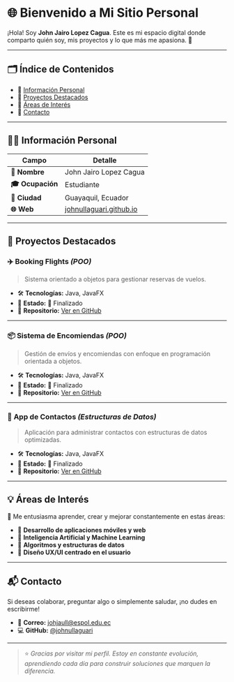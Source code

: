 # 🌐 **Bienvenido a Mi Sitio Personal**

¡Hola! Soy **John Jairo Lopez Cagua**. Este es mi espacio digital donde comparto quién soy, mis proyectos y lo que más me apasiona. 🚀

---

## 🗂️ **Índice de Contenidos**

- 🔹 [Información Personal](#-información-personal)  
- 🔹 [Proyectos Destacados](#-proyectos-destacados)  
- 🔹 [Áreas de Interés](#-áreas-de-interés)  
- 🔹 [Contacto](#-contacto)

---

## 🧑‍💻 **Información Personal**

| Campo         | Detalle                                           |
|---------------|---------------------------------------------------|
| **👤 Nombre**  | John Jairo Lopez Cagua                            |
| **🎓 Ocupación** | Estudiante                                       |
| **📍 Ciudad**   | Guayaquil, Ecuador                                |
| **🌐 Web**      | [johnullaguari.github.io](https://johnullaguari.github.io) |

---

## 🚀 **Proyectos Destacados**

### ✈️ **Booking Flights** *(POO)*

> Sistema orientado a objetos para gestionar reservas de vuelos.

- 🛠️ **Tecnologías:** Java, JavaFX  
- 📌 **Estado:** 🔴 Finalizado  
- 🔗 **Repositorio:** [Ver en GitHub](https://github.com/GenesisMichilena/POO5_2P_Michilena_Benitez_Ullaguari)

---

### 📦 **Sistema de Encomiendas** *(POO)*

> Gestión de envíos y encomiendas con enfoque en programación orientada a objetos.

- 🛠️ **Tecnologías:** Java, JavaFX  
- 📌 **Estado:** 🔴 Finalizado  
- 🔗 **Repositorio:** [Ver en GitHub](https://github.com/GenesisMichilena/POO5_1P_Michilena_Benitez_Ullaguari)

---

### 📱 **App de Contactos** *(Estructuras de Datos)*

> Aplicación para administrar contactos con estructuras de datos optimizadas.

- 🛠️ **Tecnologías:** Java, JavaFX  
- 📌 **Estado:** 🔴 Finalizado  
- 🔗 **Repositorio:** [Ver en GitHub](https://github.com/DiegoBedoya1/Proyecto-Estructuras)

---

## 💡 **Áreas de Interés**

🎯 Me entusiasma aprender, crear y mejorar constantemente en estas áreas:

- 📱 **Desarrollo de aplicaciones móviles y web**  
- 🧠 **Inteligencia Artificial y Machine Learning**  
- 🧩 **Algoritmos y estructuras de datos**  
- 🎨 **Diseño UX/UI centrado en el usuario**

---

## 📬 **Contacto**

Si deseas colaborar, preguntar algo o simplemente saludar, ¡no dudes en escribirme!

- 📧 **Correo:** [johjaull@espol.edu.ec](mailto:johjaull@espol.edu.ec)  
- 💻 **GitHub:** [@johnullaguari](https://github.com/johnullaguari)

---

> ⭐ *Gracias por visitar mi perfil. Estoy en constante evolución, aprendiendo cada día para construir soluciones que marquen la diferencia.*

